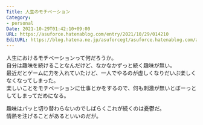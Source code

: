 ```yaml
---
Title: 人生のモチベーション
Category:
- personal
Date: 2021-10-29T01:42:10+09:00
URL: https://asuforce.hatenablog.com/entry/2021/10/29/014210
EditURL: https://blog.hatena.ne.jp/asuforcegt/asuforce.hatenablog.com/atom/entry/13574176438027312051
---
```


人生におけるモチベーションって何だろうか。  
自分は趣味を続けることなんだけど、なかなかずっと続く趣味が無い。  
最近だとゲームに力を入れていたけど、一人でやるのが虚しくなりだいぶ楽しくなくなってしまった。  
楽しいことをモチベーションに仕事とかをするので、何も刺激が無いとぼーっとしてしまってだめになる。  

趣味はパッと切り替わらないのでしばらくこれが続くのは憂鬱だ。  
情熱を注げることがあるといいのだが。
